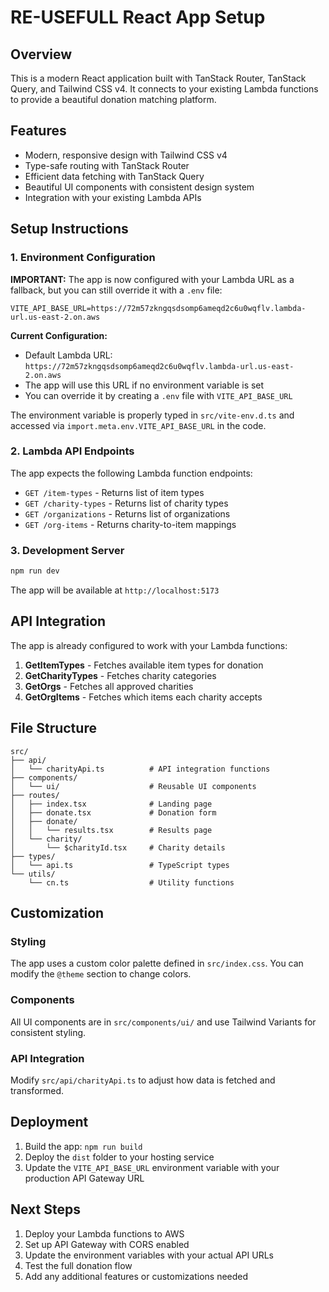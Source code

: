 # RE-USEFULL React App Setup

## Overview

This is a modern React application built with TanStack Router, TanStack Query, and Tailwind CSS v4. It connects to your existing Lambda functions to provide a beautiful donation matching platform.

## Features

- Modern, responsive design with Tailwind CSS v4
- Type-safe routing with TanStack Router
- Efficient data fetching with TanStack Query
- Beautiful UI components with consistent design system
- Integration with your existing Lambda APIs

## Setup Instructions

### 1. Environment Configuration

**IMPORTANT:** The app is now configured with your Lambda URL as a fallback, but you can still override it with a `.env` file:

```env
VITE_API_BASE_URL=https://72m57zkngqsdsomp6ameqd2c6u0wqflv.lambda-url.us-east-2.on.aws
```

**Current Configuration:**

- Default Lambda URL: `https://72m57zkngqsdsomp6ameqd2c6u0wqflv.lambda-url.us-east-2.on.aws`
- The app will use this URL if no environment variable is set
- You can override it by creating a `.env` file with `VITE_API_BASE_URL`

The environment variable is properly typed in `src/vite-env.d.ts` and accessed via `import.meta.env.VITE_API_BASE_URL` in the code.

### 2. Lambda API Endpoints

The app expects the following Lambda function endpoints:

- `GET /item-types` - Returns list of item types
- `GET /charity-types` - Returns list of charity types
- `GET /organizations` - Returns list of organizations
- `GET /org-items` - Returns charity-to-item mappings

### 3. Development Server

```bash
npm run dev
```

The app will be available at `http://localhost:5173`

## API Integration

The app is already configured to work with your Lambda functions:

1. **GetItemTypes** - Fetches available item types for donation
2. **GetCharityTypes** - Fetches charity categories
3. **GetOrgs** - Fetches all approved charities
4. **GetOrgItems** - Fetches which items each charity accepts

## File Structure

```
src/
├── api/
│   └── charityApi.ts          # API integration functions
├── components/
│   └── ui/                    # Reusable UI components
├── routes/
│   ├── index.tsx              # Landing page
│   ├── donate.tsx             # Donation form
│   ├── donate/
│   │   └── results.tsx        # Results page
│   └── charity/
│       └── $charityId.tsx     # Charity details
├── types/
│   └── api.ts                 # TypeScript types
└── utils/
    └── cn.ts                  # Utility functions
```

## Customization

### Styling

The app uses a custom color palette defined in `src/index.css`. You can modify the `@theme` section to change colors.

### Components

All UI components are in `src/components/ui/` and use Tailwind Variants for consistent styling.

### API Integration

Modify `src/api/charityApi.ts` to adjust how data is fetched and transformed.

## Deployment

1. Build the app: `npm run build`
2. Deploy the `dist` folder to your hosting service
3. Update the `VITE_API_BASE_URL` environment variable with your production API Gateway URL

## Next Steps

1. Deploy your Lambda functions to AWS
2. Set up API Gateway with CORS enabled
3. Update the environment variables with your actual API URLs
4. Test the full donation flow
5. Add any additional features or customizations needed
